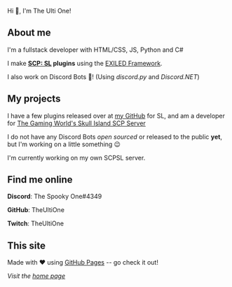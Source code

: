 Hi 👋, I'm The Ulti One!

## About me
I'm a fullstack developer with HTML/CSS, JS, Python and C#

I make **[SCP: SL](https://scpslgame.com) plugins** using the [EXILED Framework](https://github.com/Exiled-Team/EXILED).

I also work on Discord Bots 🤖! (Using _discord.py_ and _Discord.NET_)

## My projects
I have a few plugins released over at [my GitHub](https://github.com/TheUltiOne) for SL, and am a developer for [The Gaming World's Skull Island SCP Server](https://discord.gg/tgw)

I do not have any Discord Bots _open sourced_ or released to the public **yet**, but I'm working on a little something 😉

I'm currently working on my own SCPSL server.

## Find me online
**Discord**: The Spooky One#4349

**GitHub**: TheUltiOne

**Twitch**: TheUltiOne

## This site
Made with ❤ using [GitHub Pages](https://pages.github.com) -- go check it out!


_Visit the [home page](https://theultione.live)_
